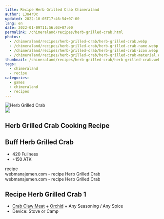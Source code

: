 ```yaml
---
title: Recipe Herb Grilled Crab Chimeraland
author: L3n4r0x
updated: 2022-10-05T17:46:54+07:00
lang: en
date: 2022-01-09T11:56:03+07:00
permalink: /chimeraland/recipes/herb-grilled-crab.html
photos:
  - /chimeraland/recipes/herb-grilled-crab/herb-grilled-crab.webp
  - /chimeraland/recipes/herb-grilled-crab/herb-grilled-crab-name.webp
  - /chimeraland/recipes/herb-grilled-crab/herb-grilled-crab-icon.webp
  - /chimeraland/recipes/herb-grilled-crab/herb-grilled-crab-material.webp
thumbnail: /chimeraland/recipes/herb-grilled-crab/herb-grilled-crab.webp
tags:
  - chimeraland
  - recipe
categories:
  - games
  - chimeraland
  - recipes
---
```


<link
  rel="stylesheet"
  href="https://rawcdn.githack.com/dimaslanjaka/Web-Manajemen/870a349/css/bootstrap-5-3-0-alpha3-wrapper.css"
/>
<section id="bootstrap-wrapper">
  <div data-bs-theme="dark">
    <div class="card mb-2">
      <div class="card-body">
        <div class="row g-0">
          <div class="col-sm-4 position-relative mb-2">
            <img
              src="https://www.webmanajemen.com/chimeraland/recipes/herb-grilled-crab/herb-grilled-crab-material.webp"
              class="card-img fit-cover w-100 h-100"
              alt="Herb Grilled Crab"
              data-fancybox="true"
            />
          </div>
          <div class="col-sm-8 mb-2">
            <div class="card-body">
              <div class="d-flex flex-row align-items-center mb-3">
                <img
                  class="d-inline-block me-2"
                  src="https://www.webmanajemen.com/chimeraland/recipes/herb-grilled-crab/herb-grilled-crab-icon.webp"
                  width="auto"
                  height="auto"
                  style="vertical-align: middle"
                />
                <h2 class="fs-5">Herb Grilled Crab Cooking Recipe</h2>
              </div>
              <h2 class="card-title fs-5">Buff Herb Grilled Crab</h2>
              <div class="card-text">
                <ul>
                  <li>420 Fullness</li>
                  <li>+150 ATK</li>
                </ul>
              </div>
              <span class="badge rounded-pill">recipe</span>
            </div>
            <div class="card-footer text-end text-muted mt-auto">
              webmanajemen.com - recipe Herb Grilled Crab
            </div>
          </div>
        </div>
      </div>
      <div class="card-footer text-end text-muted">
        webmanajemen.com - recipe Herb Grilled Crab
      </div>
    </div>
    <div class="row mb-2">
      <div class="col-12 col-lg-6 recipe-item mb-2">
        <div class="card">
          <div class="card-body">
            <h2 class="card-title fs-5">Recipe Herb Grilled Crab 1</h2>
            <div class="card-text">
              <ul>
                <li>
                  <a
                    class="text-decoration-none text-primary"
                    href="/chimeraland/materials/crab-claw-meat.html"
                    >Crab Claw Meat</a
                  ><span> + </span
                  ><a
                    class="text-decoration-none text-primary"
                    href="/chimeraland/materials/orchid.html"
                    >Orchid</a
                  ><span> + </span>Any Seasoning<span> / </span>Any Spice
                </li>
                <li>Device: Stove or Camp</li>
              </ul>
            </div>
          </div>
        </div>
      </div>
    </div>
  </div>
</section>